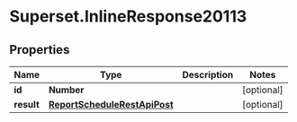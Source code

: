 # Superset.InlineResponse20113

## Properties
Name | Type | Description | Notes
------------ | ------------- | ------------- | -------------
**id** | **Number** |  | [optional] 
**result** | [**ReportScheduleRestApiPost**](ReportScheduleRestApiPost.md) |  | [optional] 
